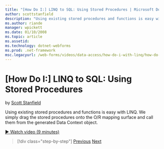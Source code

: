 ```yaml
---
title: "[How Do I:] LINQ to SQL: Using Stored Procedures | Microsoft Docs"
author: scottstanfield
description: "Using existing stored procedures and functions is easy with LINQ. We simply drag the stored procedures onto the O/R mapping surface and call them from the ge..."
ms.author: riande
manager: wpickett
ms.date: 01/10/2008
ms.topic: article
ms.assetid: 
ms.technology: dotnet-webforms
ms.prod: .net-framework
msc.legacyurl: /web-forms/videos/data-access/how-do-i-with-linq/how-do-i-linq-to-sql-using-stored-procedures
---
```

[How Do I:] LINQ to SQL: Using Stored Procedures
====================
by [Scott Stanfield](https://github.com/scottstanfield)

Using existing stored procedures and functions is easy with LINQ. We simply drag the stored procedures onto the O/R mapping surface and call them from the generated Data Context object.

[&#9654; Watch video (9 minutes)](https://channel9.msdn.com/Blogs/ASP-NET-Site-Videos/how-do-i-linq-to-sql-using-stored-procedures)

>[!div class="step-by-step"] [Previous](how-do-i-linq-to-sql-custom-linqdatasource.md) [Next](how-do-i-linq-to-sql-updating-with-stored-procedures.md)